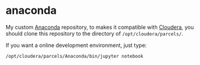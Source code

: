 # anaconda

My custom [Anaconda](https://www.continuum.io/) repository, to makes it compatible with [Cloudera](http://www.cloudera.com), you should clone this repository to the directory of `/opt/cloudera/parcels/`.

If you want a online development environment, just type:
```
/opt/cloudera/parcels/Anaconda/bin/jupyter notebook
```
